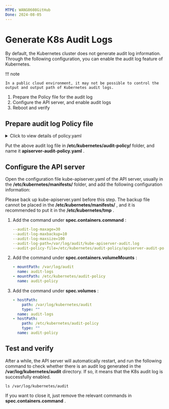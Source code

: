 ```yaml
---
MTPE: WANG0608GitHub
Done: 2024-08-05
---
```


# Generate K8s Audit Logs

By default, the Kubernetes cluster does not generate audit log information.
Through the following configuration, you can enable the audit log feature of Kubernetes.

!!! note

    In a public cloud environment, it may not be possible to control the output and output path of Kubernetes audit logs.

1. Prepare the Policy file for the audit log
2. Configure the API server, and enable audit logs
3. Reboot and verify

## Prepare audit log Policy file

<details>
  <summary>Click to view details of policy.yaml</summary>

  <pre><code>apiVersion: audit.k8s.io/v1
kind: Policy
rules:
  # The following requests were manually identified as high-volume and low-risk,
  # so drop them.
  - level: None
    users: ["system:kube-proxy"]
    verbs: ["watch"]
    resources:
      - group: "" # core
        resources: ["endpoints", "services", "services/status"]
  - level: None
    # Ingress controller reads `configmaps/ingress-uid` through the unsecured port.
    # TODO(#46983): Change this to the ingress controller service account.
    users: ["system:unsecured"]
    namespaces: ["kube-system"]
    verbs: ["get"]
    resources:
      - group: "" # core
        resources: ["configmaps"]
  - level: None
    users: ["kubelet"] # legacy kubelet identity
    verbs: ["get"]
    resources:
      - group: "" # core
        resources: ["nodes", "nodes/status"]
  - level: None
    userGroups: ["system:nodes"]
    verbs: ["get"]
    resources:
      - group: "" # core
        resources: ["nodes", "nodes/status"]
  - level: None
    users:
      - system:kube-controller-manager
      - system:kube-scheduler
      - system:serviceaccount:kube-system:endpoint-controller
    verbs: ["get", "update"]
    namespaces: ["kube-system"]
    resources:
      - group: "" # core
        resources: ["endpoints"]
  - level: None
    users: ["system:apiserver"]
    verbs: ["get"]
    resources:
      - group: "" # core
        resources: ["namespaces", "namespaces/status", "namespaces/finalize"]
  # Don't log HPA fetching metrics.
  - level: None
    users:
      - system:kube-controller-manager
    verbs: ["get", "list"]
    resources:
      - group: "metrics.k8s.io"
  # Don't log these read-only URLs.
  - level: None
    nonResourceURLs:
      - /healthz*
      - /version
      - /swagger*
  # Don't log events requests.
  - level: None
    resources:
      - group: "" # core
        resources: ["events"]
  # Secrets, ConfigMaps, TokenRequest and TokenReviews can contain sensitive & binary data,
  # so only log at the Metadata level.
  - level: Metadata
    resources:
      - group: "" # core
        resources: ["secrets", "configmaps", "serviceaccounts/token"]
      - group: authentication.k8s.io
        resources: ["tokenreviews"]
    omitStages:
      - "RequestReceived"
  # Get responses can be large; skip them.
  - level: Request
    verbs: ["get", "list", "watch"]
    resources:
      - group: "" # core
      - group: "admissionregistration.k8s.io"
      - group: "apiextensions.k8s.io"
      - group: "apiregistration.k8s.io"
      - group: "apps"
      - group: "authentication.k8s.io"
      - group: "authorization.k8s.io"
      - group: "autoscaling"
      - group: "batch"
      - group: "certificates.k8s.io"
      - group: "extensions"
      - group: "metrics.k8s.io"
      - group: "networking.k8s.io"
      - group: "policy"
      - group: "rbac.authorization.k8s.io"
      - group: "settings.k8s.io"
      - group: "storage.k8s.io"
    omitStages:
      - "RequestReceived"
  # Default level for known APIs
  - level: RequestResponse
    resources:
      - group: "" # core
      - group: "admissionregistration.k8s.io"
      - group: "apiextensions.k8s.io"
      - group: "apiregistration.k8s.io"
      - group: "apps"
      - group: "authentication.k8s.io"
      - group: "authorization.k8s.io"
      - group: "autoscaling"
      - group: "batch"
      - group: "certificates.k8s.io"
      - group: "extensions"
      - group: "metrics.k8s.io"
      - group: "networking.k8s.io"
      - group: "policy"
      - group: "rbac.authorization.k8s.io"
      - group: "settings.k8s.io"
      - group: "storage.k8s.io"
    omitStages:
      - "RequestReceived"
  # Default level for all other requests.
  - level: Metadata
    omitStages:
      - "RequestReceived"
  </code></pre>
</details>

Put the above audit log file in __/etc/kubernetes/audit-policy/__ folder, and name it __apiserver-audit-policy.yaml__ .

## Configure the API server

Open the configuration file kube-apiserver.yaml of the API server, usually in the __/etc/kubernetes/manifests/__ folder, and add the following configuration information:

Please back up kube-apiserver.yaml before this step. The backup file cannot be placed in the __/etc/kubernetes/manifests/__ , and it is recommended to put it in the __/etc/kubernetes/tmp__ .

1. Add the command under __spec.containers.command__ :

    ```yaml
    --audit-log-maxage=30
    --audit-log-maxbackup=10
    --audit-log-maxsize=100
    --audit-log-path=/var/log/audit/kube-apiserver-audit.log
    --audit-policy-file=/etc/kubernetes/audit-policy/apiserver-audit-policy.yaml
    ```

2. Add the command under __spec.containers.volumeMounts__ :

    ```yaml
    - mountPath: /var/log/audit
      name: audit-logs
    - mountPath: /etc/kubernetes/audit-policy
      name: audit-policy
    ```

3. Add the command under __spec.volumes__ :

    ```yaml
    - hostPath:
        path: /var/log/kubernetes/audit
        type: ""
      name: audit-logs
    - hostPath:
        path: /etc/kubernetes/audit-policy
        type: ""
      name: audit-policy
    ```

## Test and verify

After a while, the API server will automatically restart, and run the following command to check whether there is an audit log generated in the __/var/log/kubernetes/audit__ directory. If so, it means that the K8s audit log is successfully enabled.

```shell
ls /var/log/kubernetes/audit
```

If you want to close it, just remove the relevant commands in __spec.containers.command__ .
